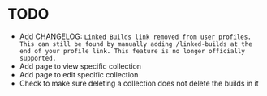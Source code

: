 # TODO

- Add CHANGELOG: `Linked Builds link removed from user profiles. This can still be found by manually adding /linked-builds at the end of your profile link. This feature is no longer officially supported.`
- Add page to view specific collection
- Add page to edit specific collection
- Check to make sure deleting a collection does not delete the builds in it
